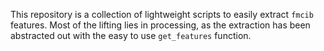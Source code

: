 This repository is a collection of lightweight scripts to easily extract `fmcib` features. 
Most of the lifting lies in processing, as the extraction has been abstracted out with the easy to use `get_features` function. 
